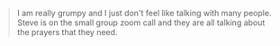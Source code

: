 


> I am really grumpy and I just don't feel like talking with many people.  Steve is on the small group zoom call and they are all talking about the prayers that they need.  
<!--stackedit_data:
eyJoaXN0b3J5IjpbMTEwNzgwOTc0OF19
-->